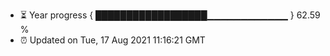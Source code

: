 - ⏳ Year progress { ██████████████████▁▁▁▁▁▁▁▁▁▁▁▁ } 62.59 %
- ⏰ Updated on Tue, 17 Aug 2021 11:16:21 GMT

